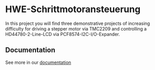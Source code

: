 # HWE-Schrittmotoransteuerung

In this project you will find three demonstrative projects of increasing difficulty for driving a stepper motor via TMC2209 and controlling a HD44780-2-Line-LCD via PCF8574-I2C-I/O-Expander. 

## Documentation
See more in our [documentation](https://github.com/Skh4rf/HWE-Schrittmotoransteuerung/tree/main/doc/Cibulka_Metzler_Schrittmotoransteuerung.pdf)